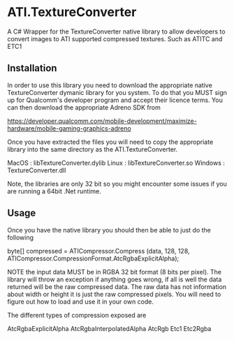 # ATI.TextureConverter
A C# Wrapper for the TextureConverter native library to allow developers to convert images to ATI supported compressed textures.
Such as ATITC and ETC1

## Installation

In order to use this library you need to download the appropriate native TextureConverter dymanic library for you system. To do that you MUST sign up for Qualcomm's developer program and accept their licence terms. You can then download the appropriate Adreno SDK from 

https://developer.qualcomm.com/mobile-development/maximize-hardware/mobile-gaming-graphics-adreno

Once you have extracted the files you will need to copy the appropriate library into the same directory as the ATI.TextureConverter. 

MacOS   : libTextureConverter.dylib
Linux   : libTextureConverter.so
Windows : TextureConverter.dll

Note, the libraries are only 32 bit so you might encounter some issues if you are running a 64bit .Net runtime.

## Usage

Once you have the native library you should then be able to just do the following

byte[] compressed = ATICompressor.Compress (data, 128, 128, ATICompressor.CompressionFormat.AtcRgbaExplicitAlpha);

NOTE the input data MUST be in RGBA 32 bit format (8 bits per pixel). The library will throw an exception if anything goes wrong, if all is well the data returned will be the raw compressed data. The raw data has not information about width or height it is just the raw compressed pixels. You will need to figure out how to load and use it in your own code.

The different types of compression exposed are 

  AtcRgbaExplicitAlpha
	AtcRgbaInterpolatedAlpha
	AtcRgb
	Etc1
	Etc2Rgba
	
